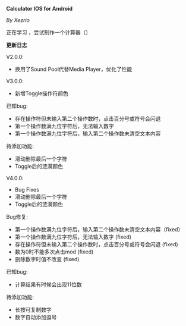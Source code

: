 **Calculator IOS for Android**

*By Xezrio*



正在学习 ，尝试制作一个计算器（）



**更新日志**



V2.0.0:

  - 换用了Sound Pool代替Media Player，优化了性能

V3.0.0:

  - 新增Toggle操作符颜色

已知bug:

  - 存在操作符但未输入第二个操作数时，点击百分号或符号会闪退
  - 第一个操作数满九位字符后，无法输入数字
  - 第一个操作数满九位字符后，输入第二个操作数未清空文本内容	

待添加功能:

  - 滑动删除最后一个字符
  - Toggle后的涟漪颜色

V4.0.0:

  - Bug Fixes
  - 滑动删除最后一个字符
  - Toggle后的涟漪颜色

Bug修复:

  - 第一个操作数满九位字符后，输入第二个操作数未清空文本内容（fixed）
  - 第一个操作数满九位字符后，无法输入数字 (fixed)
  - 存在操作符但未输入第二个操作数时，点击百分号或符号会闪退 (fixed)
  - 数为0时不能多次点击mod (fixed)
  - 删除数字时值不改变 (fixed)

已知bug:

  - 计算结果有时候会出现11位数

待添加功能:

  - 长按可复制数字
  - 数字自动添加逗号
